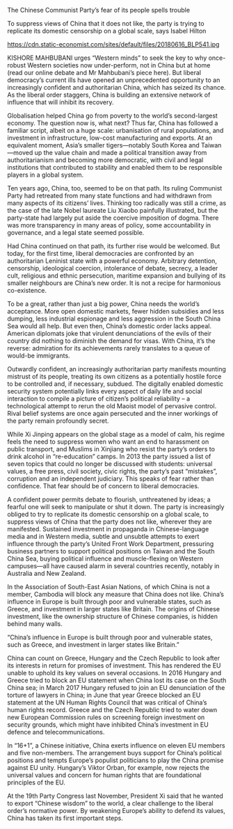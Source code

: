 The Chinese Communist Party’s fear of its people spells trouble

To suppress views of China that it does not like, the party is trying to replicate its domestic censorship on a global scale, says Isabel Hilton

https://cdn.static-economist.com/sites/default/files/20180616_BLP541.jpg

KISHORE MAHBUBANI urges “Western minds” to seek the key to why once-robust Western societies now under-perform, not in China but at home (read our online debate and Mr Mahbubani’s piece here). But liberal democracy’s current ills have opened an unprecedented opportunity to an increasingly confident and authoritarian China, which has seized its chance. As the liberal order staggers, China is building an extensive network of influence that will inhibit its recovery.

Globalisation helped China go from poverty to the world’s second-largest economy. The question now is, what next? Thus far, China has followed a familiar script, albeit on a huge scale: urbanisation of rural populations, and investment in infrastructure, low-cost manufacturing and exports. At an equivalent moment, Asia’s smaller tigers—notably South Korea and Taiwan—moved up the value chain and made a political transition away from authoritarianism and becoming more democratic, with civil and legal institutions that contributed to stability and enabled them to be responsible players in a global system.

Ten years ago, China, too, seemed to be on that path. Its ruling Communist Party had retreated from many state functions and had withdrawn from many aspects of its citizens’ lives. Thinking too radically was still a crime, as the case of the late Nobel laureate Liu Xiaobo painfully illustrated, but the party-state had largely put aside the coercive imposition of dogma. There was more transparency in many areas of policy, some accountability in governance, and a legal state seemed possible.

Had China continued on that path, its further rise would be welcomed. But today, for the first time, liberal democracies are confronted by an authoritarian Leninist state with a powerful economy. Arbitrary detention, censorship, ideological coercion, intolerance of debate, secrecy, a leader cult, religious and ethnic persecution, maritime expansion and bullying of its smaller neighbours are China’s new order. It is not a recipe for harmonious co-existence.

To be a great, rather than just a big power, China needs the world’s acceptance. More open domestic markets, fewer hidden subsidies and less dumping, less industrial espionage and less aggression in the South China Sea would all help. But even then, China’s domestic order lacks appeal. American diplomats joke that virulent denunciations of the evils of their country did nothing to diminish the demand for visas. With China, it’s the reverse: admiration for its achievements rarely translates to a queue of would-be immigrants.

Outwardly confident, an increasingly authoritarian party manifests mounting mistrust of its people, treating its own citizens as a potentially hostile force to be controlled and, if necessary, subdued. The digitally enabled domestic security system potentially links every aspect of daily life and social interaction to compile a picture of citizen’s political reliability – a technological attempt to rerun the old Maoist model of pervasive control. Rival belief systems are once again persecuted and the inner workings of the party remain profoundly secret. 

While Xi Jinping appears on the global stage as a model of calm, his regime feels the need to suppress women who want an end to harassment on public transport, and Muslims in Xinjiang who resist the party’s orders to drink alcohol in “re-education” camps. In 2013 the party issued a list of seven topics that could no longer be discussed with students: universal values, a free press, civil society, civic rights, the party’s past “mistakes”, corruption and an independent judiciary. This speaks of fear rather than confidence. That fear should be of concern to liberal democracies.

A confident power permits debate to flourish, unthreatened by ideas; a fearful one will seek to manipulate or shut it down. The party is increasingly obliged to try to replicate its domestic censorship on a global scale, to suppress views of China that the party does not like, wherever they are manifested. Sustained investment in propaganda in Chinese-language media and in Western media, subtle and unsubtle attempts to exert influence through the party’s United Front Work Department, pressuring business partners to support political positions on Taiwan and the South China Sea, buying political influence and muscle-flexing on Western campuses—all have caused alarm in several countries recently, notably in Australia and New Zealand.

In the Association of South-East Asian Nations, of which China is not a member, Cambodia will block any measure that China does not like. China’s influence in Europe is built through poor and vulnerable states, such as Greece, and investment in larger states like Britain. The origins of Chinese investment, like the ownership structure of Chinese companies, is hidden behind many walls. 

“China’s influence in Europe is built through poor and vulnerable states, such as Greece, and investment in larger states like Britain.”

China can count on Greece, Hungary and the Czech Republic to look after its interests in return for promises of investment. This has rendered the EU unable to uphold its key values on several occasions. In 2016 Hungary and Greece tried to block an EU statement when China lost its case on the South China sea; in March 2017 Hungary refused to join an EU denunciation of the torture of lawyers in China; in June that year Greece blocked an EU statement at the UN Human Rights Council that was critical of China’s human rights record. Greece and the Czech Republic tried to water down new European Commission rules on screening foreign investment on security grounds, which might have inhibited China’s investment in EU defence and telecommunications. 

In “16+1”, a Chinese initiative, China exerts influence on eleven EU members and five non-members. The arrangement buys support for China’s political positions and tempts Europe’s populist politicians to play the China promise against EU unity. Hungary’s Viktor Orban, for example, now rejects the universal values and concern for human rights that are foundational principles of the EU.

At the 19th Party Congress last November, President Xi said that he wanted to export “Chinese wisdom” to the world, a clear challenge to the liberal order’s normative power. By weakening Europe’s ability to defend its values, China has taken its first important steps.